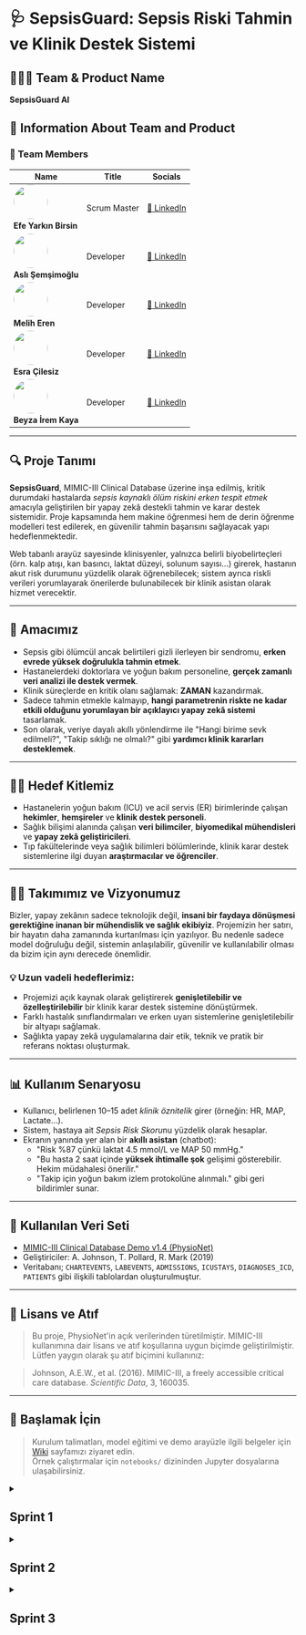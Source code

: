 # 🩺 SepsisGuard: Sepsis Riski Tahmin ve Klinik Destek Sistemi

## 🧑‍🤝‍🧑 Team & Product Name

**SepsisGuard AI**

## 📌 Information About Team and Product

### 👥 Team Members

<table>
  <thead>
    <tr>
      <th>Name</th>
      <th>Title</th>
      <th>Socials</th>
    </tr>
  </thead>
  <tbody>
    <tr>
      <td>
        <img src="https://avatars.githubusercontent.com/u/137696827?v=4" width="60" height="60" style="border-radius:50%" /><br>
        <strong>Efe Yarkın Birsin</strong>
      </td>
      <td>Scrum Master</td>
      <td>
        <a href="https://www.linkedin.com/in/efebirsin" target="_blank">🔗 LinkedIn</a>
      </td>
    </tr>
    <tr>
      <td>
        <img src="https://avatars.githubusercontent.com/u/100940828?v=4" width="60" height="60" style="border-radius:50%" /><br>
        <strong>Aslı Şemşimoğlu</strong>
      </td>
      <td>Developer</td>
      <td>
        <a href="https://www.linkedin.com/in/aslisemsimoglu" target="_blank">🔗 LinkedIn</a>
      </td>
    </tr>
    <tr>
      <td>
        <img src="https://avatars.githubusercontent.com/u/86380130?v=4" width="60" height="60" style="border-radius:50%" /><br>
        <strong>Melih Eren</strong>
      </td>
      <td>Developer</td>
      <td>
        <a href="https://www.linkedin.com/in/meliheren" target="_blank">🔗 LinkedIn</a>
      </td>
    </tr>
    <tr>
      <td>
        <img src="https://avatars.githubusercontent.com/u/202075982?v=4" width="60" height="60" style="border-radius:50%" /><br>
        <strong>Esra Çilesiz</strong>
      </td>
      <td>Developer</td>
      <td>
        <a href="https://www.linkedin.com/in/esra-cilesiz/" target="_blank">🔗 LinkedIn</a>
      </td>
    </tr>
    <tr>
      <td>
        <img src="https://avatars.githubusercontent.com/u/184748762?v=4" width="60" height="60" style="border-radius:50%" /><br>
        <strong>Beyza İrem Kaya</strong>
      </td>
      <td>Developer</td>
      <td>
        <a href="https://www.linkedin.com/in/beyza-irem-kaya-0141b9313/" target="_blank">🔗 LinkedIn</a>
      </td>
    </tr>
  </tbody>
</table>

---

## 🔍 Proje Tanımı

**SepsisGuard**, MIMIC-III Clinical Database üzerine inşa edilmiş, kritik durumdaki hastalarda *sepsis kaynaklı ölüm riskini erken tespit etmek* amacıyla geliştirilen bir yapay zekâ destekli tahmin ve karar destek sistemidir. Proje kapsamında hem makine öğrenmesi hem de derin öğrenme modelleri test edilerek, en güvenilir tahmin başarısını sağlayacak yapı hedeflenmektedir.

Web tabanlı arayüz sayesinde klinisyenler, yalnızca belirli biyobelirteçleri (örn. kalp atışı, kan basıncı, laktat düzeyi, solunum sayısı...) girerek, hastanın akut risk durumunu yüzdelik olarak öğrenebilecek; sistem ayrıca riskli verileri yorumlayarak önerilerde bulunabilecek bir klinik asistan olarak hizmet verecektir.

---

## 🎯 Amacımız

- Sepsis gibi ölümcül ancak belirtileri gizli ilerleyen bir sendromu, **erken evrede yüksek doğrulukla tahmin etmek**.
- Hastanelerdeki doktorlara ve yoğun bakım personeline, **gerçek zamanlı veri analizi ile destek vermek**.
- Klinik süreçlerde en kritik olanı sağlamak: **ZAMAN** kazandırmak.
- Sadece tahmin etmekle kalmayıp, **hangi parametrenin riskte ne kadar etkili olduğunu yorumlayan bir açıklayıcı yapay zekâ sistemi** tasarlamak.
- Son olarak, veriye dayalı akıllı yönlendirme ile "Hangi birime sevk edilmeli?", "Takip sıklığı ne olmalı?" gibi **yardımcı klinik kararları desteklemek**.

---

## 👨‍⚕️ Hedef Kitlemiz

- Hastanelerin yoğun bakım (ICU) ve acil servis (ER) birimlerinde çalışan **hekimler**, **hemşireler** ve **klinik destek personeli**.
- Sağlık bilişimi alanında çalışan **veri bilimciler**, **biyomedikal mühendisleri** ve **yapay zekâ geliştiricileri**.
- Tıp fakültelerinde veya sağlık bilimleri bölümlerinde, klinik karar destek sistemlerine ilgi duyan **araştırmacılar ve öğrenciler**.

---

## 🧑‍💻 Takımımız ve Vizyonumuz

Bizler, yapay zekânın sadece teknolojik değil, **insani bir faydaya dönüşmesi gerektiğine inanan bir mühendislik ve sağlık ekibiyiz**. 
Projemizin her satırı, bir hayatın daha zamanında kurtarılması için yazılıyor. Bu nedenle sadece model doğruluğu değil, sistemin anlaşılabilir, güvenilir ve kullanılabilir olması da bizim için aynı derecede önemlidir.

### 💡 Uzun vadeli hedeflerimiz:
- Projemizi açık kaynak olarak geliştirerek **genişletilebilir ve özelleştirilebilir** bir klinik karar destek sistemine dönüştürmek.
- Farklı hastalık sınıflandırmaları ve erken uyarı sistemlerine genişletilebilir bir altyapı sağlamak.
- Sağlıkta yapay zekâ uygulamalarına dair etik, teknik ve pratik bir referans noktası oluşturmak.

---

## 📊 Kullanım Senaryosu

- Kullanıcı, belirlenen 10–15 adet *klinik öznitelik* girer (örneğin: HR, MAP, Lactate...).
- Sistem, hastaya ait *Sepsis Risk Skoru*nu yüzdelik olarak hesaplar.
- Ekranın yanında yer alan bir **akıllı asistan** (chatbot):
  - "Risk %87 çünkü laktat 4.5 mmol/L ve MAP 50 mmHg."
  - "Bu hasta 2 saat içinde **yüksek ihtimalle şok** gelişimi gösterebilir. Hekim müdahalesi önerilir."
  - "Takip için yoğun bakım izlem protokolüne alınmalı." gibi geri bildirimler sunar.

---

## 📁 Kullanılan Veri Seti

- [MIMIC-III Clinical Database Demo v1.4 (PhysioNet)](https://doi.org/10.13026/C2HM2Q)
- Geliştiriciler: A. Johnson, T. Pollard, R. Mark (2019)
- Veritabanı; `CHARTEVENTS`, `LABEVENTS`, `ADMISSIONS`, `ICUSTAYS`, `DIAGNOSES_ICD`, `PATIENTS` gibi ilişkili tablolardan oluşturulmuştur.

---

## 🔗 Lisans ve Atıf

> Bu proje, PhysioNet'in açık verilerinden türetilmiştir. MIMIC-III kullanımına dair lisans ve atıf koşullarına uygun biçimde geliştirilmiştir.  
> Lütfen yaygın olarak şu atıf biçimini kullanınız:

> Johnson, A.E.W., et al. (2016). MIMIC-III, a freely accessible critical care database. *Scientific Data*, 3, 160035.

---

## 🚀 Başlamak İçin

> Kurulum talimatları, model eğitimi ve demo arayüzle ilgili belgeler için [Wiki](./wiki) sayfamızı ziyaret edin.  
> Örnek çalıştırmalar için `notebooks/` dizininden Jupyter dosyalarına ulaşabilirsiniz.

<details>
<summary><h2>Sprint 1</h2></summary>

## Sprint Notları:
-	Proje alanı belirlenip proje fikri oluşturuldu.
-	Görev dağılımı yapıldı, takım ismi bulundu
-	Proje ürünü hakkında genel fikirler github’a yazıldı
-	Toplantılar “Jitzi” veya “Google Meet” üzerinden yapıldı, gerekli durumlarda "Whatsapp” grubu üzerinden konuşmalar devam ettirildi.
-	Proje yönetimi için “Trello” kullanıldı.
-	Proje için “MIMIC-III demo 1.4” veri seti incelendi, veri setindeki her bir veri için rapor oluşturulup modele katkısı ölçüldü.
-	“Sepsis tahmini” yapılacak model oluşturulmaya ve geliştirilmeye başlandı.
-	Figma UI tasarımına başlanıldı.

## Sprint için Tamamlanması Beklenen Puan: **`80`** puan

## Tahmin Mantığı:

Toplamda 3 sprint olarak planlanan projemizin toplam puanı 300 olarak belirlenip ilk sprint'i için 80 puanlık bir hedef konulmuştur. Bu puan, fiili kodlama içermese de veri setini anlama, detaylı rapor oluşturma ve strateji geliştirme gibi bilişsel yük gerektiren görevleri kapsamaktadır. Projenin en önemli adımı olan "ne yapılacağını ve nasıl yapılacağını" netleştiren bu görevler, projenin temelini oluşturduğu için yüksek puanlanmıştır. Amaç, Sprint 2'ye "sadece kodlamaya odaklanabileceğimiz" temiz bir başlangıçla girmektir.
Sprint 2 ve Sprint 3, projenin en yoğun geliştirme fazlarını temsil etmektedir. Sprint 2, modellemenin; Sprint 3 ise arayüz geliştirmenin ağırlıklı olduğu dönemlerdir. Bu sprint'lerdeki görevler, yüksek derecede teknik karmaşıklık ve uygulama eforu gerektirdiğinden, her biri için hedeflenen puan 110 olarak belirlenmiştir.

## Daily Scrum: 
Günlük  iletişimin, kolaylık ve hız gibi artılarından ötürü  Whatsapp üzerinden yapılmasına karar verilmiştir. Günlük iletişim örnekleri pdf olarak tarafımızdan paylaşılmaktadır: [sprint1_daily](https://github.com/EfeBirsin/Grup-5-/blob/main/ProjectManagement/Sprint1/sprint1_daily%20(1).pdf)

## Sprint board update

![trello.png](https://github.com/EfeBirsin/Grup-5-/blob/main/ProjectManagement/Sprint1/trello.png)

## Ürün Durumu Çıktısı

![Ürün Çıktısı 1](https://github.com/EfeBirsin/Grup-5-/blob/main/ProjectManagement/Sprint1/%C3%9Cr%C3%BCn_Tasar%C4%B1m%C4%B1_Figma.jpg)
![Ürün Çıktısı 2](https://github.com/EfeBirsin/Grup-5-/blob/main/ProjectManagement/Sprint1/%C3%9Cr%C3%BCn_Tasar%C4%B1m%C4%B1_Figma_2.jpg)
![Ürün Çıktısı 3](https://github.com/EfeBirsin/Grup-5-/blob/main/ProjectManagement/Sprint1/%C3%9Cr%C3%BCn_Tasar%C4%B1m%C4%B1_Figma_3.jpg)

## Sprint Retrospektifi:

- İkinci sprintte modelin geliştirilmesine devam edilmesine karar verildi.
-	Modelin performansını ölçmek için bir başarı metriği belirlenmesine ve bu metrik üzerinden iyileştirme yapılmasına karar verildi.
-	Ürünün arayüzü ve kullanıcı deneyimi (UI/UX) tasarımı üzerine yapılacak toplantıların sıklaştırılmasına karar verildi.
-	Araştırma fazında elde edilen bulgular doğrultusunda modelin ilk versiyonunun oluşturulmasına başlanmasına karar verildi.

## Sprint Review:

**Sprint Hedefi:**  

Sprint 1'in ana hedefi, "Sepsis Tahmini" projesinin temelini atmak, kullanılacak MIMIC-III demo 1.4 veri setini derinlemesine analiz etmek, bu analiz sonucunda bir strateji geliştirmek ve modelin ilk altyapısını kurmaktı. Amaç, Sprint 2'ye temiz ve net bir başlangıç yapabilmek için tüm hazırlık ve araştırma adımlarını tamamlamaktı.

**Tamamlanan İşler ve Çıktılar:**

- Veri setindeki her bir klinik özniteliğin sepsis tahminine olası katkısı detaylı bir şekilde incelenmiş ve bu bulguları içeren kapsamlı bir rapor oluşturulmuştur.
- Araştırma fazında elde edilen bulgular doğrultusunda, sepsis tahmini yapacak modelin ilk iskeletini ve temel fonksiyonlarını içeren Python script'leri geliştirilmeye başlanmıştır.
- Trello board'u sprint takibi için aktif hale getirilmiş, proje hakkındaki genel fikirler ve hedefler GitHub reposuna işlenerek tüm takım için ortak bir anlayış zemini oluşturulmuştur.

**Alınan Kararlar ve Sonraki Adımlar:**

- Modelin performansını objektif olarak ölçmek ve iyileştirmeleri bu doğrultuda yapmak için Sprint 2'nin başında spesifik bir başarı metriği (örn: AUC-ROC, F1-Score, Precision-Recall) belirlenmesine karar verildi.
- Veri analiz raporu temel alınarak, Sprint 2'de modelin geliştirme, eğitim ve iyileştirme çalışmalarına odaklanılacaktır.
- Ürünün son kullanıcı için değerini ve kullanılabilirliğini artırmak amacıyla, kullanıcı arayüzü (UI) ve kullanıcı deneyimi (UX) üzerine yapılacak toplantıların sıklaştırılmasına karar verildi.

**Sprint Katılımcıları:**

Aslı Şemsimoğlu, Beyza İrem Kaya, Efe Birsin, Esra Çilesiz, Melih Eren

</details>

<details>
<summary><h2>Sprint 2</h2></summary>

## Sprint Notları:
-	Sprint 1'de oluşturulan strateji doğrultusunda basit bir "Sepsis Tahmini" modeli oluşturuldu. Modelinin geliştirilmesine ve iyileştirilmesine odaklanıldı.
-	Figma üzerinde tamamlanan tasarımlar, kullanıcı arayüzüne (UI) dönüştürülmeye başlandı.
-	Proje yönetimi "Trello" üzerinden, günlük iletişim ise "Whatsapp” grubu üzerinden devam ettirildi.
-	Sprint sonunda, ürünün mevcut durumunu ve işlevselliğini gösteren bir video kaydı oluşturuldu.
-	Hastanın sepsis olup olmadığına dair bağımlı değişken sütun oluşturuldu ve buna göre başarı metriği belirlendi.

## Sprint için Tamamlanması Beklenen Puan: **`110`** puan

## Tahmin Mantığı:

Toplamda 3 sprint olarak planlanan projemizin toplam puanı 300 olarak belirlenip 2. sprint'i için 110 puanlık bir hedef konulmuştur. Bu sprint, hem yapay zeka modelinin kodlanıp eğitilmesi hem de kullanıcı arayüzünün geliştirilmesi gibi yüksek teknik karmaşıklık ve uygulama eforu gerektiren görevleri içermektedir.

## Daily Scrum: 
Günlük iletişimin, kolaylık ve hız gibi artılarından ötürü Whatsapp üzerinden yapılmasına karar verilmiştir. [Sprint 2 - Daily Scrum](https://github.com/EfeBirsin/Grup-5-/tree/main/ProjectManagement/Sprint2/Daily%20Scrum%202)

## Sprint board update

![Trello 2](https://github.com/EfeBirsin/Grup-5-/blob/main/ProjectManagement/Sprint2/trello2.png)

## Ürün Durumu Çıktısı

![Ürün Çıktısı 1](https://github.com/EfeBirsin/Grup-5-/blob/main/ProjectManagement/Sprint2/%C3%9Cr%C3%BCn_Tasar%C4%B1m%C4%B1_Sprint2.jpg)
![Ürün Çıktısı 2](https://github.com/EfeBirsin/Grup-5-/blob/main/ProjectManagement/Sprint2/%C3%9Cr%C3%BCn_Tasar%C4%B1m%C4%B12_Sprint2.jpg)
![Ürün Çıktısı 3](https://github.com/EfeBirsin/Grup-5-/blob/main/ProjectManagement/Sprint2/SepsisGuardAI_%C3%B6n_izlenim.gif)

Ayrıca ürünün video kaydı için:
[SepsisGuardAI Video Kaydı](https://youtu.be/eKWXF5uF4bY)

## Modellerin Sınıflandırma Sonuçları

Oluşturulan model için: [Sepsis Modeli Tahmini](https://github.com/EfeBirsin/Grup-5-/blob/main/ProjectManagement/Sprint2/sepsis_model_deneme.ipynb)

<details>
<summary> Lojistik Regresyon </summary>

### Lojistik Regresyon Performansı

| Metrik | Precision | Recall | F1-Score | Support |
| :--- | :---: | :---: | :---: | :---: |
| **Sınıf 0** | 0.76 | 0.84 | 0.80 | 19 |
| **Sınıf 1** | 0.50 | 0.38 | 0.43 | 8 |
| | | | | |
| **Accuracy** | | | **0.70** | **27** |
| **Macro Avg** | 0.63 | 0.61 | 0.61 | 27 |
| **Weighted Avg**| 0.68 | 0.70 | 0.69 | 27 |

**ROC AUC Skoru:** **`0.7632`**

</details>

<details>
<summary> Random Forest </summary>

### Random Forest Performansı

| Metrik | Precision | Recall | F1-Score | Support |
| :--- | :---: | :---: | :---: | :---: |
| **Sınıf 0** | 0.75 | 0.95 | 0.84 | 19 |
| **Sınıf 1** | 0.67 | 0.25 | 0.36 | 8 |
| | | | | |
| **Accuracy** | | | **0.74** | **27** |
| **Macro Avg** | 0.71 | 0.60 | 0.60 | 27 |
| **Weighted Avg**| 0.73 | 0.74 | 0.70 | 27 |

**ROC AUC Skoru:** **`0.7204`**

</details>

<details>
<summary> XGBoost </summary>

### XGBoost Performansı

| Metrik | Precision | Recall | F1-Score | Support |
| :--- | :---: | :---: | :---: | :---: |
| **Sınıf 0** | 0.83 | 0.79 | 0.81 | 19 |
| **Sınıf 1** | 0.56 | 0.62 | 0.59 | 8 |
| | | | | |
| **Accuracy** | | | **0.74** | **27** |
| **Macro Avg** | 0.69 | 0.71 | 0.70 | 27 |
| **Weighted Avg**| 0.75 | 0.74 | 0.74 | 27 |

</details>


## Sprint Retrospektifi:

- Modelin tahmin doğruluğu %90 ve üzerine çıkarılmaya çalışıldı.
- Modelin performansı arttırılması için veri ön işleme ve özellik mühendisliği üzerinde duruldu.
-	Son sprint olan Sprint 3 için görevler netleştirildi: Modelin son haline getirilmesi, arayüzün tamamlanması, tam entegrasyonun sağlanması ve projenin sunuma hazır hale getirilmesi.
-	Bağımlı değişkenin kategorik değerleri dengeli dağılmadığı için "Accuracy" başarı metriği yerine "Recall" ve "F1-Score" metriklerinin değerleri göz önünde bulundurulmaya karar verildi.

## Sprint Review:

**Sprint Hedefi:**  

Sprint 2'nin ana hedefi, Sprint 1'de atılan temeller üzerine "Sepsis Tahmini" modelini geliştirmek, eğitmek ve performansını optimize etmekti. Aynı zamanda, Figma'da tasarlanan arayüzünü geliştirmekti.

**Tamamlanan İşler ve Çıktılar:**

- Sepsis tahmin modeli, belirlenen başarı metrikleri doğrultusunda başarıyla eğitilmiş ve ilk versiyonu tamamlanmıştır.
- Figma tasarımları temel alınarak kullanıcı arayüzünün kodlaması büyük ölçüde tamamlanmıştır.
- Model ve arayüzün temel işlevlerini bir araya getiren bir prototip oluşturulmuştur.
- Sprint çıktısı olarak, ürünün mevcut çalışma durumunu gösteren bir video kaydı başarıyla oluşturulmuş ve paylaşılmıştır.
- Trello board'u sprint boyunca aktif olarak güncellenmiş ve tamamlanan görevler işaretlenmiştir.

**Alınan Kararlar ve Sonraki Adımlar:**

- Sprint 3'te model üzerinde iyileştirmeler yapılacak ve performans metrikleri son kez raporlanacaktır.
- Kullanıcı arayüzü ile model arasındaki entegrasyon tamamlanarak ürünün son kullanıcıya sunulacak hale getirilmesine karar verildi.
- Son sprintin ana odağı, projenin tamamlanması, test edilmesi ve sunuma hazır hale getirilmesi olacaktır.

**Sprint Katılımcıları:**

Aslı Şemsimoğlu, Beyza İrem Kaya, Efe Birsin, Esra Çilesiz, Melih Eren

</details>

<details>
<summary><h2>Sprint 3</h2></summary>

## Sprint Notları:
- Sprint 2'de iyileştirilmesi hedeflenen tahmin modeli, yapılan optimizasyonlarla son haline getirildi ve model olarak Random Forest seçildi.
- Kullanıcı arayüzünün kodlaması tamamlandı ve son kullanıcı deneyimine yönelik ince ayarlar yapıldı.
- Model ile kullanıcı arayüzü arasındaki entegrasyon tamamlanarak ürün tamamen işlevsel hale getirildi.
-	Toplantılar “Jitzi” veya “Google Meet” üzerinden yapıldı, gerekli durumlarda "Whatsapp” grubu üzerinden konuşmalar devam ettirildi.
-	Proje yönetimi için “Trello” kullanıldı.


## Sprint için Tamamlanması Beklenen Puan: **`110`** puan

## Tahmin Mantığı:

Toplamda 3 sprint olarak planlanan projemizin toplam puanı 300 olarak belirlenip 3. sprint'i için 110 puanlık bir hedef konulmuştur. Bu sprint, geliştirilen tüm bileşenlerin (model, arayüz) birleştirilmesi, uçtan uca testlerin yapılması, olası hataların giderilmesi ve projenin sunuma hazır hale getirilmesi gibi kritik tamamlama görevlerini içermektedir.

## Daily Scrum: 
Günlük iletişimin, kolaylık ve hız gibi artılarından ötürü Whatsapp üzerinden yapılmasına karar verilmiştir. [Sprint 3 - Daily Scrum](https://github.com/EfeBirsin/Grup-5-/tree/main/ProjectManagement/Sprint3/Daily%20Scrum%203)

## Sprint board update

![trello.png](https://github.com/EfeBirsin/Grup-5-/blob/main/ProjectManagement/Sprint3/trello3.png)

## Ürün Durumu Çıktısı

![Ürün Çıktısı 1](https://github.com/EfeBirsin/Grup-5-/blob/main/ProjectManagement/Sprint3/SepsisGuardAI-1.png)
![Ürün Çıktısı 2](https://github.com/EfeBirsin/Grup-5-/blob/main/ProjectManagement/Sprint3/SepsisGuardAI-2.png)
![Ürün Çıktısı 3](https://github.com/EfeBirsin/Grup-5-/blob/main/ProjectManagement/Sprint3/SepsisGurardAI-3.png)

Ayrıca ürünün video kaydı için:
[SepsisGuardAI Video Kaydı](https://www.youtube.com/watch?v=O0uJmF7H-Ns)

Bu projenin tüm kaynak kodlarına, eğitilmiş modellerine ve veri setlerine yandaki GitHub deposundan erişebilirsiniz. [Proje Kaynak Kodları](https://github.com/EfeBirsin/Grup-5-/tree/main/SepsisGuardAI)

## Sprint Retrospektifi:

- Sprint 2 retrospektifinde belirlenen model performansını artırma hedefi başarıyla gerçekleştirildi.
- Model ile arayüzün entegrasyonu planlandığı gibi tamamlandı.
- Projenin son halini sunan video ve sunum materyalleri hazırlandı.

## Sprint Review:

**Sprint Hedefi:**  

Sprint 3'ün ana hedefi, Sepsis Tahmin modelini ve kullanıcı arayüzünü nihai hale getirmek, bu iki bileşeni başarılı bir şekilde entegre etmek ve projeyi sunuma hazır, tamamen işlevsel bir ürün olarak tamamlamaktı.

**Tamamlanan İşler ve Çıktılar:**

- Son optimizasyonları yapılmış, performansı iyileştirilmiş ve final sürümü belirlenmiş yapay zeka modeli (Random Forest) teslim edildi.
- Kullanıcı arayüzü kodlandı, test edildi ve modelle entegre edildi.
- Trello üzerindeki tüm görevler "Tamamlandı" sütununa taşınarak proje yönetimi süreci sonlandırıldı.

**Sprint Katılımcıları:**

Aslı Şemsimoğlu, Beyza İrem Kaya, Efe Birsin, Esra Çilesiz, Melih Eren

</details>

